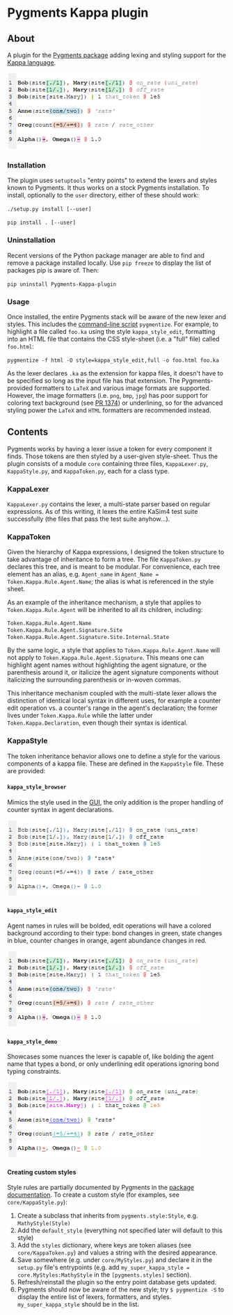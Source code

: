 # Pygments Kappa plugin

## About
A plugin for the [Pygments package](https://pygments.org/) adding lexing and styling support for the [Kappa language](https://kappalanguage.org/).

![kappa_style_edit](./example_files/kappa_edit_notation_style_edit.png)

### Installation
The plugin uses `setuptools` "entry points" to extend the lexers and styles known to Pygments. It thus works on a stock Pygments installation. To install, optionally to the `user` directory, either of these should work:

`./setup.py install [--user]`

`pip install . [--user]`


### Uninstallation
Recent versions of the Python package manager are able to find and remove a package installed locally. Use `pip freeze` to display the list of packages pip is aware of. Then:

`pip uninstall Pygments-Kappa-plugin`


### Usage
Once installed, the entire Pygments stack will be aware of the new lexer and styles. This includes the [command-line script](https://pygments.org/docs/cmdline/) `pygmentize`. For example, to highlight a file called `foo.ka` using the style `kappa_style_edit`, formatting into an HTML file that contains the CSS style-sheet (i.e. a "full" file) called `foo.html`: 

``pygmentize -f html -O style=kappa_style_edit,full -o foo.html foo.ka``

As the lexer declares `.ka` as the extension for kappa files, it doesn't have to be specified so long as the input file has that extension. The Pygments-provided formatters to `LaTeX` and various image formats are supported. However, the image formatters (i.e. `png`, `bmp`, `jpg`) has poor support for coloring text background (see [PR 1374](https://github.com/pygments/pygments/pull/1374)) or underlining, so for the advanced styling power the `LaTeX` and `HTML` formatters are recommended instead.


## Contents
Pygments works by having a lexer issue a token for every component it finds. Those tokens are then styled by a user-given style-sheet. Thus the plugin consists of a module `core` containing three files, `KappaLexer.py`, `KappaStyle.py`, and `KappaToken.py`, each for a class type.

### KappaLexer
`KappaLexer.py` contains the lexer, a multi-state parser based on regular expressions. As of this writing, it lexes the entire KaSim4 test suite successfully (the files that pass the test suite anyhow...).

### KappaToken
Given the hierarchy of Kappa expressions, I designed the token structure to take advantage of inheritance to form a tree. The file `KappaToken.py` declares this tree, and is meant to be modular. For convenience, each tree element has an alias, e.g. `Agent_name` in `Agent_Name = Token.Kappa.Rule.Agent.Name`; the alias is what is referenced in the style sheet.

As an example of the inheritance mechanism, a style that applies to `Token.Kappa.Rule.Agent` will be inherited to all its children, including:
 ```
 Token.Kappa.Rule.Agent.Name
 Token.Kappa.Rule.Agent.Signature.Site
 Token.Kappa.Rule.Agent.Signature.Site.Internal.State
 ```
By the same logic, a style that applies to `Token.Kappa.Rule.Agent.Name` will not apply to `Token.Kappa.Rule.Agent.Signature`. This means one can highlight agent names without highlighting the agent signature, or the parenthesis around it, or italicize the agent signature components without italicizing the surrounding parenthesis or in-woven commas.

This inheritance mechanism coupled with the multi-state lexer allows the distinction of identical local syntax in different uses, for example a counter edit operation vs. a counter's range in the agent's declaration; the former lives under `Token.Kappa.Rule` while the latter under `Token.Kappa.Declaration`, even though their syntax is identical. 

### KappaStyle
The token inheritance behavior allows one to define a style for the various components of a kappa file. These are defined in the `KappaStyle` file. These are provided:


#### `kappa_style_browser`
Mimics the style used in the [GUI](https://tools.kappalanguage.org/try/?model=https%3A//raw.githubusercontent.com/Kappa-Dev/KaSim/master/models/abc-pert.ka), the only addition is the proper handling of counter syntax in agent declarations.

![kappa_style_browser](./example_files/kappa_edit_notation_style_browser.png)

#### `kappa_style_edit`
Agent names in rules will be bolded, edit operations will have a colored background according to their type: bond changes in green, state changes in blue, counter changes in orange, agent abundance changes in red.

![kappa_style_edit](./example_files/kappa_edit_notation_style_edit.png)

#### `kappa_style_demo`
Showcases some nuances the lexer is capable of, like bolding the agent name that types a bond, or only underlining edit operations ignoring bond typing constraints.

![kappa_style_demo](./example_files/kappa_edit_notation_style_demo.png)


#### Creating custom styles
Style rules are partially documented by Pygments in the [package documentation](https://pygments.org/docs/styles/#style-rules). To create a custom style (for examples, see `core/KappaStyle.py`):
1) Create a subclass that inherits from `pygments.style:Style`, e.g. `MathyStyle(Style)`
1) Add the `default_style` (everything not specified later will default to this style)
1) Add the `styles` dictionary, where keys are token aliases (see `core/KappaToken.py`) and values a string with the desired appearance.
1) Save somewhere (e.g. under `core/MyStyles.py`) and declare it in the `setup.py` file's entrypoints (e.g. add `my_super_kappa_style = core.MyStyles:MathyStyle` in the `[pygments.styles]` section).
1) Refresh/reinstall the plugin so the entry point database gets updated.
1) Pygments should now be aware of the new style; try `$ pygmentize -S` to display the entire list of lexers, formatters, and styles. `my_super_kappa_style` should be in the list.